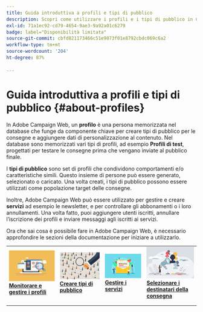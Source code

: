 ```yaml
---
title: Guida introduttiva a profili e tipi di pubblico
description: Scopri come utilizzare i profili e i tipi di pubblico in Campaign Web
exl-id: 71a1ec92-cd79-4654-9ae3-9a92a01c6279
badge: label="Disponibilità limitata"
source-git-commit: cbfd821173466c51e9073f01e8792cbdc069c6a2
workflow-type: tm+mt
source-wordcount: '204'
ht-degree: 87%

---
```


# Guida introduttiva a profili e tipi di pubblico {#about-profiles}

In Adobe Campaign Web, un **profilo** è una persona memorizzata nel database che funge da componente chiave per creare tipi di pubblico per le consegne e aggiungere dati di personalizzazione al contenuto. Nel database sono memorizzati vari tipi di profili, ad esempio **Profili di test**, progettati per testare le consegne prima che vengano inviate al pubblico finale.

I **tipi di pubblico** sono set di profili che condividono comportamenti e/o caratteristiche simili. Questo insieme di persone può essere generato, selezionato o caricato.  Una volta creati, i tipi di pubblico possono essere utilizzati come popolazione target delle consegne.

Inoltre, Adobe Campaign Web può essere utilizzato per gestire e creare **servizi** ad esempio le newsletter, e per controllare gli abbonamenti o i loro annullamenti. Una volta fatto, puoi aggiungere utenti iscritti, annullare l’iscrizione dei profili e inviare messaggi agli iscritti ai servizi.

Ora che sai cosa è possibile fare in Adobe Campaign Web, è necessario approfondire le sezioni della documentazione per iniziare a utilizzarlo.

<table style="table-layout:fixed"><tr style="border: 0;">
<td>
<a href="about-recipients.md">
<img src="../assets/do-not-localize/profiles-audiences-profile.png">
</a>
<div>
<a href="about-recipients.md"><strong>Monitorare e gestire i profili</strong></a>
</div>
<p>
</td>
<td>
<a href="create-audience.md">
<img alt="Lead" src="../assets/do-not-localize/profiles-audiences-audience.png">
</a>
<div><a href="create-audience.md"><strong>Creare tipi di pubblico</strong>
</div>
<p>
</td>
<td>
<a href="manage-services.md">
<img alt="Non frequente" src="../assets/do-not-localize/profiles-audiences-service.png">
</a>
<div>
<a href="manage-services.md"><strong>Gestire i servizi</strong></a>
</div>
<p></td>
<td>
<a href="add-audience.md">
<img alt="Non frequente" src="../assets/do-not-localize/profiles-audiences-deliveries.png">
</a>
<div>
<a href="add-audience.md"><strong>Selezionare i destinatari della consegna</strong></a>
</div>
<p></td>
</tr></table>
